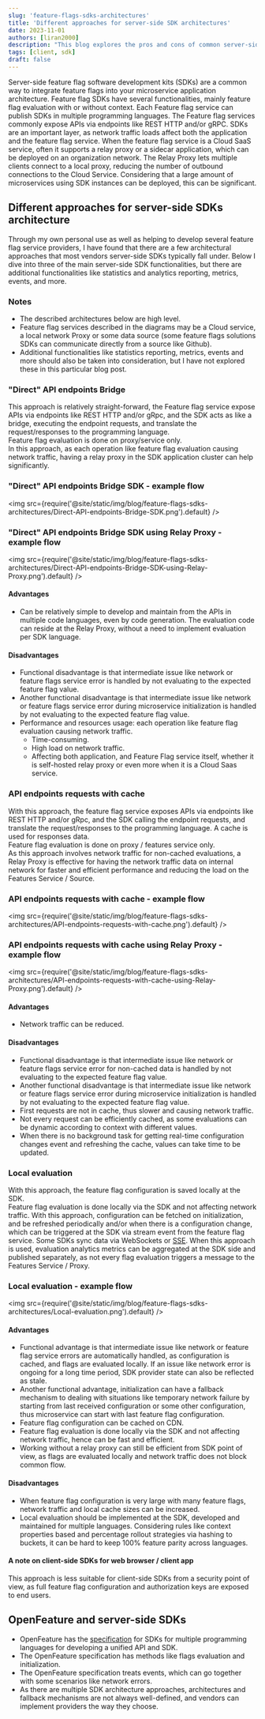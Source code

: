 ```yaml
---
slug: 'feature-flags-sdks-architectures'
title: 'Different approaches for server-side SDK architectures'
date: 2023-11-01
authors: [liran2000]
description: "This blog explores the pros and cons of common server-side feature flag SDK architectures."
tags: [client, sdk]
draft: false
---
```


Server-side feature flag software development kits (SDKs) are a common way to integrate feature flags into your microservice application architecture.
Feature flag SDKs have several functionalities, mainly feature flag evaluation with or without context.
Each Feature flag service can publish SDKs in multiple programming languages.
The Feature flag services commonly expose APIs via endpoints like REST HTTP and/or gRPC.
SDKs are an important layer, as network traffic loads affect both the application and the feature flag service.
When the feature flag service is a Cloud SaaS service, often it supports a relay proxy or a sidecar application, which can be deployed on an organization network.
The Relay Proxy lets multiple clients connect to a local proxy, reducing the number of outbound connections to the Cloud Service.
Considering that a large amount of microservices using SDK instances can be deployed, this can be significant.


<!--truncate-->

## Different approaches for server-side SDKs architecture

Through my own personal use as well as helping to develop several feature flag service providers, I have found that there are a few architectural approaches that most vendors server-side SDKs typically fall under.
Below I dive into three of the main server-side SDK functionalities, but there are additional functionalities like statistics and analytics reporting, metrics, events, and more.

### Notes

* The described architectures below are high level.
* Feature flag services described in the diagrams may be a Cloud service, a local network Proxy or some data source (some feature flags solutions SDKs can communicate directly from a source like Github).
* Additional functionalities like statistics reporting, metrics, events and more should also be taken into consideration, but I have not explored these in this particular blog post.

### "Direct" API endpoints Bridge

This approach is relatively straight-forward, the Feature flag service expose APIs via endpoints like REST HTTP and/or gRpc, and the SDK acts as like a bridge, executing the endpoint requests, and translate the request/responses to the programming language.  
Feature flag evaluation is done on proxy/service only.  
In this approach, as each operation like feature flag evaluation causing network traffic, having a relay proxy in the SDK application cluster can help significantly.

### "Direct" API endpoints Bridge SDK - example flow

<img src={require('@site/static/img/blog/feature-flags-sdks-architectures/Direct-API-endpoints-Bridge-SDK.png').default} />

### "Direct" API endpoints Bridge SDK using Relay Proxy - example flow

<img src={require('@site/static/img/blog/feature-flags-sdks-architectures/Direct-API-endpoints-Bridge-SDK-using-Relay-Proxy.png').default} />

#### Advantages

* Can be relatively simple to develop and maintain from the APIs in multiple code languages, even by code generation.
  The evaluation code can reside at the Relay Proxy, without a need to implement evaluation per SDK language.

#### Disadvantages

* Functional disadvantage is that intermediate issue like network or feature flags service error is handled by not evaluating to the expected feature flag value.
* Another functional disadvantage is that intermediate issue like network or feature flags service error during microservice initialization is handled by not evaluating to the expected feature flag value.
* Performance and resources usage: each operation like feature flag evaluation causing network traffic.
    * Time-consuming.
    * High load on network traffic.
    * Affecting both application, and Feature Flag service itself, whether it is self-hosted relay proxy or even more when it is a Cloud Saas service.

### API endpoints requests with cache

With this approach, the feature flag service exposes APIs via endpoints like REST HTTP and/or gRpc, and the SDK calling the endpoint requests, and translate the request/responses to the programming language. A cache is used for responses data.  
Feature flag evaluation is done on proxy / features service only.  
As this approach involves network traffic for non-cached evaluations, a Relay Proxy is effective for having the network traffic data on internal network for faster and efficient performance and reducing the load on the Features Service / Source.

### API endpoints requests with cache - example flow

<img src={require('@site/static/img/blog/feature-flags-sdks-architectures/API-endpoints-requests-with-cache.png').default} />

### API endpoints requests with cache using Relay Proxy - example flow

<img src={require('@site/static/img/blog/feature-flags-sdks-architectures/API-endpoints-requests-with-cache-using-Relay-Proxy.png').default} />

#### Advantages

* Network traffic can be reduced.

#### Disadvantages

* Functional disadvantage is that intermediate issue like network or feature flags service error for non-cached data is handled by not evaluating to the expected feature flag value.
* Another functional disadvantage is that intermediate issue like network or feature flags service error during microservice initialization is handled by not evaluating to the expected feature flag value.
* First requests are not in cache, thus slower and causing network traffic.
* Not every request can be efficiently cached, as some evaluations can be dynamic according to context with different values.
* When there is no background task for getting real-time configuration changes event and refreshing the cache, values can take time to be updated.

### Local evaluation

With this approach, the feature flag configuration is saved locally at the SDK.  
Feature flag evaluation is done locally via the SDK and not affecting network traffic.
With this approach, configuration can be fetched on initialization, and be refreshed periodically and/or when there is a configuration change, which can be triggered at the SDK via stream event from the feature flag service. 
Some SDKs sync data via WebSockets or [SSE](https://en.wikipedia.org/wiki/Server-sent_events).
When this approach is used, evaluation analytics metrics can be aggregated at the SDK side and published separately, as not every flag evaluation triggers a message to the Features Service / Proxy.

### Local evaluation - example flow

<img src={require('@site/static/img/blog/feature-flags-sdks-architectures/Local-evaluation.png').default} />

#### Advantages

* Functional advantage is that intermediate issue like network or feature flag service errors are automatically handled, as configuration is cached, and flags are evaluated locally.
  If an issue like network error is ongoing for a long time period, SDK provider state can also be reflected as stale.
* Another functional advantage, initialization can have a fallback mechanism to dealing with situations like temporary network failure by starting from last received configuration or some other configuration, thus microservice can start with last feature flag configuration.
* Feature flag configuration can be cached on CDN.
* Feature flag evaluation is done locally via the SDK and not affecting network traffic, hence can be fast and efficient.
* Working without a relay proxy can still be efficient from SDK point of view, as flags are evaluated locally and network traffic does not block common flow.

#### Disadvantages

* When feature flag configuration is very large with many feature flags, network traffic and local cache sizes can be increased.
* Local evaluation should be implemented at the SDK, developed and maintained for multiple languages. Considering rules like context properties based and percentage rollout strategies via hashing to buckets, it can be hard to keep 100% feature parity across languages.

#### A note on client-side SDKs for web browser / client app

This approach is less suitable for client-side SDKs from a security point of view, as full feature flag configuration and authorization keys are exposed to end users.

## OpenFeature and server-side SDKs

* OpenFeature has the [specification](https://openfeature.dev/specification/glossary/#feature-flag-sdk) for SDKs for
  multiple programming languages for developing a unified API and SDK.
* The OpenFeature specification has methods like flags evaluation and initialization.
* The OpenFeature specification treats events, which can go together with some scenarios like network errors.
* As there are multiple SDK architecture approaches, architectures and fallback mechanisms are not always
  well-defined, and vendors can implement providers the way they choose.



